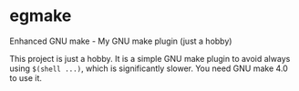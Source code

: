 egmake
======

Enhanced GNU make - My GNU make plugin (just a hobby)


This project is just a hobby.
It is a simple GNU make plugin to avoid always using `$(shell ...)`, which is significantly slower.
You need GNU make 4.0 to use it.

